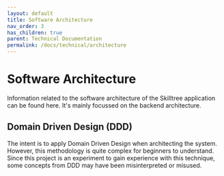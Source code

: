 ```yaml
---
layout: default
title: Software Architecture
nav_order: 3
has_children: true
parent: Technical Documentation
permalink: /docs/technical/architecture
---
```


# Software Architecture

Information related to the software architecture of the Skilltree application can be found here. It's mainly focussed on the backend architecture.

## Domain Driven Design (DDD)

The intent is to apply Domain Driven Design when architecting the system. However, this methodology is quite complex for beginners to understand. Since this project is an experiment to gain experience with this technique, some concepts from DDD may have been misinterpreted or misused. 
